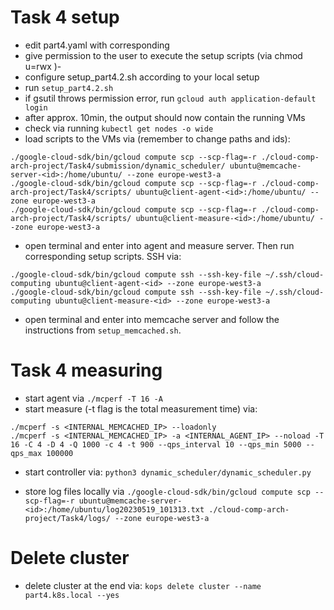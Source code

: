 # Task 4 setup

- edit part4.yaml with corresponding <ethz-id>
- give permission to the user to execute the setup scripts (via chmod u=rwx <file>)- 
- configure setup_part4.2.sh according to your local setup
- run `setup_part4.2.sh`
- if gsutil throws permission error, run `gcloud auth application-default login`
- after approx. 10min, the output should now contain the running VMs
- check via running `kubectl get nodes -o wide`
- load scripts to the VMs via (remember to change paths and ids):

```
./google-cloud-sdk/bin/gcloud compute scp --scp-flag=-r ./cloud-comp-arch-project/Task4/submission/dynamic_scheduler/ ubuntu@memcache-server-<id>:/home/ubuntu/ --zone europe-west3-a
./google-cloud-sdk/bin/gcloud compute scp --scp-flag=-r ./cloud-comp-arch-project/Task4/scripts/ ubuntu@client-agent-<id>:/home/ubuntu/ --zone europe-west3-a
./google-cloud-sdk/bin/gcloud compute scp --scp-flag=-r ./cloud-comp-arch-project/Task4/scripts/ ubuntu@client-measure-<id>:/home/ubuntu/ --zone europe-west3-a
```

- open terminal and enter into agent and measure server. Then run corresponding setup scripts. SSH via:
```
./google-cloud-sdk/bin/gcloud compute ssh --ssh-key-file ~/.ssh/cloud-computing ubuntu@client-agent-<id> --zone europe-west3-a
./google-cloud-sdk/bin/gcloud compute ssh --ssh-key-file ~/.ssh/cloud-computing ubuntu@client-measure-<id> --zone europe-west3-a
```
  
- open terminal and enter into memcache server and follow the instructions from `setup_memcached.sh`.

# Task 4 measuring

- start agent via `./mcperf -T 16 -A`
- start measure (-t flag is the total measurement time) via:
```
./mcperf -s <INTERNAL_MEMCACHED_IP> --loadonly
./mcperf -s <INTERNAL_MEMCACHED_IP> -a <INTERNAL_AGENT_IP> --noload -T 16 -C 4 -D 4 -Q 1000 -c 4 -t 900 --qps_interval 10 --qps_min 5000 --qps_max 100000
```
- start controller via: `python3 dynamic_scheduler/dynamic_scheduler.py`
  
- store log files locally via
`./google-cloud-sdk/bin/gcloud compute scp --scp-flag=-r ubuntu@memcache-server-<id>:/home/ubuntu/log20230519_101313.txt ./cloud-comp-arch-project/Task4/logs/ --zone europe-west3-a`

# Delete cluster

- delete cluster at the end via: `kops delete cluster --name part4.k8s.local --yes`